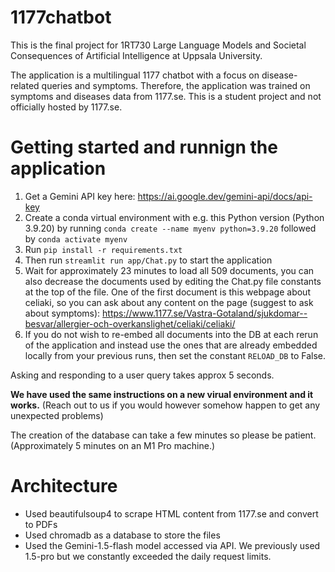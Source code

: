 # 1177chatbot
This is the final project for 1RT730 Large Language Models and Societal Consequences of Artificial Intelligence at Uppsala University.

The application is a multilingual 1177 chatbot with a focus on disease-related queries and symptoms. Therefore, the application was trained on symptoms and diseases data from 1177.se. This is a student project and not officially hosted by 1177.se.

# Getting started and runnign the application
1. Get a Gemini API key here: https://ai.google.dev/gemini-api/docs/api-key
2. Create a conda virtual environment with e.g. this Python version (Python 3.9.20) by running ```conda create --name myenv python=3.9.20``` followed by ```conda activate myenv```
3. Run ```pip install -r requirements.txt```
4. Then run ```streamlit run app/Chat.py``` to start the application
5. Wait for approximately 23 minutes to load all 509 documents, you can also decrease the documents used by editing the Chat.py file constants at the top of the file. One of the first document is this webpage about celiaki, so you can ask about any content on the page (suggest to ask about symptoms): https://www.1177.se/Vastra-Gotaland/sjukdomar--besvar/allergier-och-overkanslighet/celiaki/celiaki/
6. If you do not wish to re-embed all documents into the DB at each rerun of the application and instead use the ones that are already embedded locally from your previous runs, then set the constant ```RELOAD_DB``` to False.

Asking and responding to a user query takes approx 5 seconds. 

**We have used the same instructions on a new virual environment and it works.** 
(Reach out to us if you would however somehow happen to get any unexpected problems)

The creation of the database can take a few minutes so please be patient. (Approximately 5 minutes on an M1 Pro machine.)

# Architecture
- Used beautifulsoup4 to scrape HTML content from 1177.se and convert to PDFs
- Used chromadb as a database to store the files
- Used the Gemini-1.5-flash model accessed via API. We previously used 1.5-pro but we constantly exceeded the daily request limits. 
